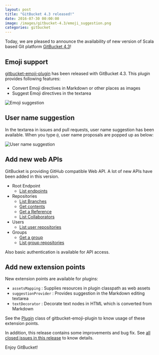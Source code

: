 ```yaml
---
layout: post
title: "GitBucket 4.3 released!"
date: 2016-07-30 00:00:00
image: /images/gitbucket-4.3/emoji_suggestion.png
categories: gitbucket
---
```


Today, we are pleased to announce the availability of new version of Scala based Git platform [GitBucket 4.3](https://github.com/gitbucket/gitbucket/releases/tag/4.3)!

## Emoji support

[gitbucket-emoji-plugin](https://github.com/gitbucket/gitbucket-emoji-plugin) has been released with GitBucket 4.3. This plugin provides following features:

- Convert Emoji directives in Markdown or other places as images
- Suggest Emoji directives in the textarea

![Emoji suggestion]({{site.baseurl}}/images/gitbucket-4.3/emoji_suggestion.png)

## User name suggestion

In the textarea in issues and pull requests, user name suggestion has been available. When you type `@`, user name proposals are popped up as below:

![User name suggestion]({{site.baseurl}}/images/gitbucket-4.3/username_suggestion.png)

## Add new web APIs

GitBucket is providing GitHub compatible Web API. A lot of new APIs have been added in this version.

- Root Endpoint
  - [List endpoints](https://developer.github.com/v3/#root-endpoint)
- Repositories
  - [List Branches](https://developer.github.com/v3/repos/branches/#list-branches)
  - [Get contents](https://developer.github.com/v3/repos/contents/#get-contents)
  - [Get a Reference](https://developer.github.com/v3/git/refs/#get-a-reference)
  - [List Collaborators](https://developer.github.com/v3/repos/collaborators/#list-collaborators)
- Users
  - [List user repositories](https://developer.github.com/v3/repos/#list-user-repositories)
- Groups
  - [Get a group](https://developer.github.com/v3/orgs/#get-an-organization)
  - [List group repositories](https://developer.github.com/v3/repos/#list-organization-repositories)

Also basic authentication is available for API access.

## Add new extension points

New extension points are available for plugins:

- `assetsMapping` : Supplies resources in plugin classpath as web assets
- `suggestionProvider` : Provides suggestion in the Markdown editing textarea 
- `textDecorator` : Decorate text nodes in HTML which is converted from Markdown

See the [Plugin](https://github.com/gitbucket/gitbucket-emoji-plugin/blob/master/src/main/scala/Plugin.scala) class of gitbucket-emoji-plugin to know usage of these extension points.

In addition, this release contains some improvements and bug fix. See [all closed issues in this release](https://github.com/gitbucket/gitbucket/issues?q=is%3Aclosed+milestone%3A4.3) to know details.

Enjoy GitBucket!
